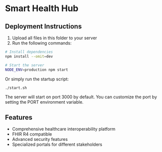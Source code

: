 # Smart Health Hub

## Deployment Instructions

1. Upload all files in this folder to your server
2. Run the following commands:

```bash
# Install dependencies
npm install --omit=dev

# Start the server
NODE_ENV=production npm start
```

Or simply run the startup script:

```bash
./start.sh
```

The server will start on port 3000 by default.
You can customize the port by setting the PORT environment variable.

## Features

- Comprehensive healthcare interoperability platform
- FHIR R4 compatible
- Advanced security features
- Specialized portals for different stakeholders
